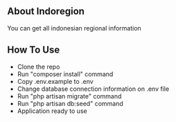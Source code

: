 ## About Indoregion

You can get all indonesian regional information

## How To Use

- Clone the repo
- Run "composer install" command
- Copy .env.example to .env
- Change database connection information on .env file
- Run "php artisan migrate" command
- Run "php artisan db:seed" command
- Application ready to use
